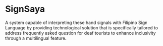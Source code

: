 # SignSaya
A system capable of interpreting these hand signals with Filipino Sign Language by providing technological solution that is specifically tailored to address frequently asked question for deaf tourists to enhance inclusivity through a multilingual feature.
